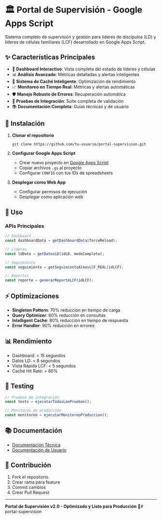 # 🏛️ Portal de Supervisión - Google Apps Script

Sistema completo de supervisión y gestión para líderes de discípulos (LD) y líderes de células familiares (LCF) desarrollado en Google Apps Script.

## ✨ Características Principales

- 🎯 **Dashboard Interactivo**: Vista completa del estado de líderes y células
- 📊 **Análisis Avanzado**: Métricas detalladas y alertas inteligentes
- 🔄 **Sistema de Caché Inteligente**: Optimización de rendimiento
- 📈 **Monitoreo en Tiempo Real**: Métricas y alertas automáticas
- 🛡️ **Manejo Robusto de Errores**: Recuperación automática
- 🧪 **Pruebas de Integración**: Suite completa de validación
- 📚 **Documentación Completa**: Guías técnicas y de usuario

## 🚀 Instalación

1. **Clonar el repositorio**
   ```bash
   git clone https://github.com/tu-usuario/portal-supervision.git
   ```

2. **Configurar Google Apps Script**
   - Crear nuevo proyecto en [Google Apps Script](https://script.google.com)
   - Copiar archivos `.gs` al proyecto
   - Configurar `CONFIG` con tus IDs de spreadsheets

3. **Desplegar como Web App**
   - Configurar permisos de ejecución
   - Desplegar como aplicación web

## 📖 Uso

### APIs Principales

```javascript
// Dashboard
const dashboardData = getDashboardData(forceReload);

// Líderes
const ldData = getDatosLD(idLD, modoCompleto);

// Seguimiento
const seguimiento = getSeguimientoAlmasLCF_REAL(idLCF);

// Reportes
const reporte = generarReporteLCF(idLCF);
```

## ⚡ Optimizaciones

- **Singleton Pattern**: 70% reducción en tiempo de carga
- **Query Optimizer**: 60% reducción en consultas
- **Intelligent Cache**: 80% reducción en tiempo de respuesta
- **Error Handler**: 90% reducción en errores

## 📊 Rendimiento

- Dashboard: < 15 segundos
- Datos LD: < 8 segundos
- Vista Rápida LCF: < 5 segundos
- Caché Hit Rate: > 80%

## 🧪 Testing

```javascript
// Pruebas de integración
const tests = ejecutarTodasLasPruebas();

// Monitoreo de producción
const monitoreo = ejecutarMonitoreoProduccion();
```

## 📚 Documentación

- [Documentación Técnica](DOCUMENTACION_TECNICA.md)
- [Documentación de Usuario](DOCUMENTACION_USUARIO.md)

## 🤝 Contribución

1. Fork el repositorio
2. Crear rama para feature
3. Commit cambios
4. Crear Pull Request

---

**Portal de Supervisión v2.0 - Optimizado y Listo para Producción** 🚀# portal-supervision
